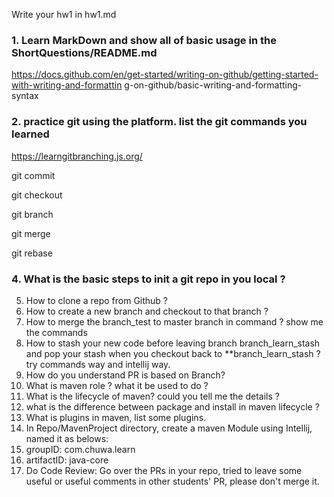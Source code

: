 Write your hw1 in hw1.md
### 1. Learn MarkDown and show all of basic usage in the ShortQuestions/README.md
https://docs.github.com/en/get-started/writing-on-github/getting-started-with-writing-and-formattin
g-on-github/basic-writing-and-formatting-syntax
### 2. practice git using the platform. list the git commands you learned
https://learngitbranching.js.org/

git commit

git checkout

git branch

git merge

git rebase

### 4. What is the basic steps to init a git repo in you local ?
5. How to clone a repo from Github ?
6. How to create a new branch and checkout to that branch ?
7. How to merge the branch_test to master branch in command ? show me the commands
8. How to stash your new code before leaving branch branch_learn_stash and pop your stash when you
checkout back to **branch_learn_stash ? try commands way and intellij way.
9. How do you understand PR is based on Branch?
10. What is maven role ? what it be used to do ?
11. What is the lifecycle of maven? could you tell me the details ?
12. what is the difference between package and install in maven lifecycle ?
13. What is plugins in maven, list some plugins.
14. In Repo/MavenProject directory, create a maven Module using Intellij, named it as belows:
  1. groupID: com.chuwa.learn
  2. artifactID: java-core
14. Do Code Review: Go over the PRs in your repo, tried to leave some useful or useful comments in other
students' PR, please don't merge it.
